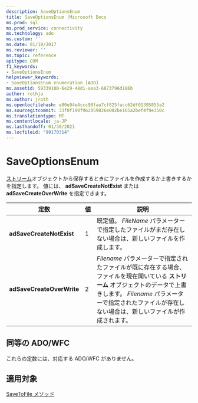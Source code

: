 ```yaml
---
description: SaveOptionsEnum
title: SaveOptionsEnum |Microsoft Docs
ms.prod: sql
ms.prod_service: connectivity
ms.technology: ado
ms.custom: ''
ms.date: 01/19/2017
ms.reviewer: ''
ms.topic: reference
apitype: COM
f1_keywords:
- SaveOptionsEnum
helpviewer_keywords:
- SaveOptionsEnum enumeration [ADO]
ms.assetid: 59339100-6e29-48d1-aea3-6873796d186b
author: rothja
ms.author: jroth
ms.openlocfilehash: e80e94e4ccc98faa7cf825facc62df01395855a2
ms.sourcegitcommit: 33f0f190f962059826e002be165a2bef4f9e350c
ms.translationtype: MT
ms.contentlocale: ja-JP
ms.lasthandoff: 01/30/2021
ms.locfileid: "99170314"
---
```

# <a name="saveoptionsenum"></a>SaveOptionsEnum
[ストリーム](./stream-object-ado.md)オブジェクトから保存するときにファイルを作成するか上書きするかを指定します。 値には、 **adSaveCreateNotExist** または **adSaveCreateOverWrite** を指定できます。  
  
|定数|値|説明|  
|--------------|-----------|-----------------|  
|**adSaveCreateNotExist**|1|既定値。 *FileName* パラメーターで指定したファイルがまだ存在しない場合は、新しいファイルを作成します。|  
|**adSaveCreateOverWrite**|2|*Filename* パラメーターで指定されたファイルが既に存在する場合、ファイルを現在開いている **ストリーム** オブジェクトのデータで上書きします。 *Filename* パラメーターで指定されたファイルが存在しない場合は、新しいファイルが作成されます。|  
  
## <a name="adowfc-equivalent"></a>同等の ADO/WFC  
 これらの定数には、対応する ADO/WFC がありません。  
  
## <a name="applies-to"></a>適用対象  
 [SaveToFile メソッド](./savetofile-method.md)